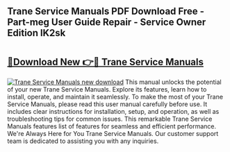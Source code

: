 ## Trane Service Manuals PDF Download Free - Part-meg User Guide Repair - Service Owner Edition lK2sk

# <h2><a href="http://bc19863.oget.top/?id=Trane+Service+Manuals">🔗Download New 👉🔴 Trane Service Manuals</a></h2>

[![Trane Service Manuals new download](https://i.imgur.com/5g1atiW.png)](http://bc19863.oget.top/?id=Trane+Service+Manuals)
This manual unlocks the potential of your new Trane Service Manuals. Explore its features, learn how to install, operate, and maintain it seamlessly. To make the most of your Trane Service Manuals, please read this user manual carefully before use. It includes clear instructions for installation, setup, and operation, as well as troubleshooting tips for common issues. This remarkable Trane Service Manuals features list of features for seamless and efficient performance. We're Always Here for You Trane Service Manuals. Our customer support team is dedicated to assisting you with any inquiries.
